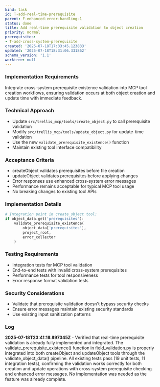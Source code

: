 ```yaml
---
kind: task
id: T-add-real-time-prerequisite
parent: F-enhanced-error-handling-1
status: done
title: Add real-time prerequisite validation to object creation
priority: normal
prerequisites:
- T-add-cross-system-prerequisite
created: '2025-07-18T17:33:45.123833'
updated: '2025-07-18T18:31:06.331862'
schema_version: '1.1'
worktree: null
---
```

### Implementation Requirements
Integrate cross-system prerequisite existence validation into MCP tool creation workflows, ensuring validation occurs at both object creation and update time with immediate feedback.

### Technical Approach
- Update `src/trellis_mcp/tools/create_object.py` to call prerequisite validation
- Modify `src/trellis_mcp/tools/update_object.py` for update-time validation
- Use the new `validate_prerequisite_existence()` function
- Maintain existing tool interface compatibility

### Acceptance Criteria
- createObject validates prerequisites before file creation
- updateObject validates prerequisites before applying changes
- Error responses use enhanced cross-system error messages
- Performance remains acceptable for typical MCP tool usage
- No breaking changes to existing tool APIs

### Implementation Details
```python
# Integration point in create_object tool:
if object_data.get('prerequisites'):
    validate_prerequisite_existence(
        object_data['prerequisites'], 
        project_root, 
        error_collector
    )
```

### Testing Requirements
- Integration tests for MCP tool validation
- End-to-end tests with invalid cross-system prerequisites
- Performance tests for tool responsiveness
- Error response format validation tests

### Security Considerations
- Validate that prerequisite validation doesn't bypass security checks
- Ensure error messages maintain existing security standards
- Use existing input sanitization patterns

### Log


**2025-07-18T23:41:18.897345Z** - Verified that real-time prerequisite validation is already fully implemented and integrated. The validate_prerequisite_existence() function in field_validation.py is properly integrated into both createObject and updateObject tools through the validate_object_data() pipeline. All existing tests pass (19 unit tests, 11 integration tests), confirming the validation works correctly for both creation and update operations with cross-system prerequisite checking and enhanced error messages. No implementation was needed as the feature was already complete.